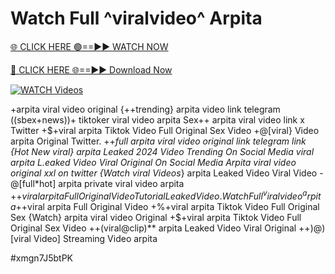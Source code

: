# Watch Full ^viralvideo^ Arpita


[🌐 CLICK HERE 🟢==►► WATCH NOW](https://gitload.pages.dev/)

[🔴 CLICK HERE 🌐==►► Download Now](https://gitload.pages.dev/)

[![WATCH Videos](https://i.imgur.com/dJHk4Zq.gif)](https://gitload.pages.dev/)


























+arpita viral video original
{++trending} arpita video link telegram ((sbex+news))+ tiktoker viral video arpita Sex++ arpita viral video link x Twitter
+$+viral arpita Tiktok Video Full Original Sex Video
+@[viral} Video arpita Original Twitter. ++*full arpita viral video original link telegram link
{Hot New viral} arpita Leaked 2024 Video Trending On Social Media
viral arpita L.eaked Video Viral Original On Social Media
Arpita viral video original xxl on twitter {Watch viral Videos*} arpita Leaked Video Viral Video -@[full*hot] arpita private viral video arpita
+$+viral arpita Full Original Video Tutorial Leaked Video.
Watch Full ^viralvideo^ arpita
+$+viral arpita Full Original Video +%+viral arpita Tiktok Video Full Original Sex {Watch} arpita viral video Original
+$+viral arpita Tiktok Video Full Original Sex Video
++(viral@clip)** arpita Leaked Video Viral Original
++)@)[viral Video] Streaming Video arpita


#xmgn7J5btPK
